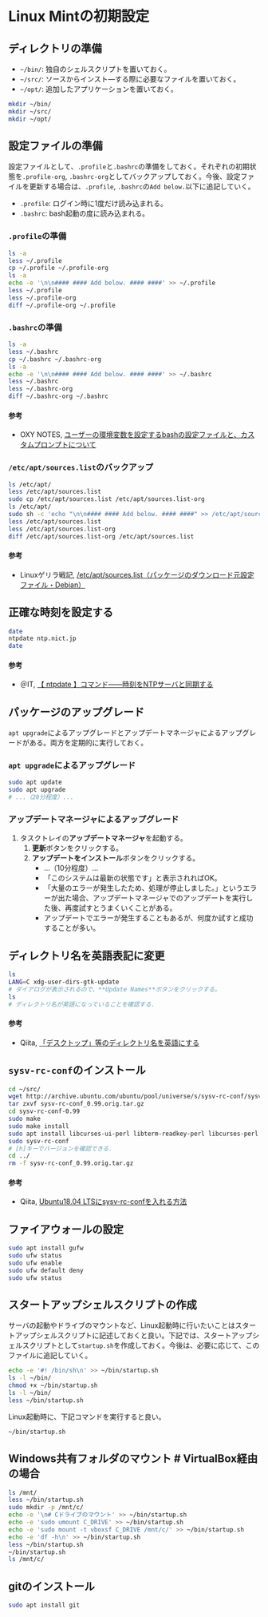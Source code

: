 # Linux Mintの初期設定

## ディレクトリの準備
- `~/bin/`: 独自のシェルスクリプトを置いておく。
- `~/src/`: ソースからインスト―する際に必要なファイルを置いておく。
- `~/opt/`: 追加したアプリケーションを置いておく。
```bash
mkdir ~/bin/
mkdir ~/src/
mkdir ~/opt/
```

## 設定ファイルの準備
設定ファイルとして、`.profile`と`.bashrc`の準備をしておく。それぞれの初期状態を`.profile-org`, `.bashrc-org`としてバックアップしておく。今後、設定ファイルを更新する場合は、`.profile`, `.bashrc`の`Add below.`以下に追記していく。
- `.profile`: ログイン時に1度だけ読み込まれる。
- `.bashrc`: bash起動の度に読み込まれる。

### `.profile`の準備
```bash
ls -a
less ~/.profile
cp ~/.profile ~/.profile-org
ls -a
echo -e '\n\n#### #### Add below. #### ####' >> ~/.profile
less ~/.profile
less ~/.profile-org
diff ~/.profile-org ~/.profile
```

### `.bashrc`の準備
```bash
ls -a
less ~/.bashrc
cp ~/.bashrc ~/.bashrc-org
ls -a
echo -e '\n\n#### #### Add below. #### ####' >> ~/.bashrc
less ~/.bashrc
less ~/.bashrc-org
diff ~/.bashrc-org ~/.bashrc
```

#### 参考
- OXY NOTES, [ユーザーの環境変数を設定するbashの設定ファイルと、カスタムプロンプトについて](https://oxynotes.com/?p=5418)

### `/etc/apt/sources.list`のバックアップ
```bash
ls /etc/apt/
less /etc/apt/sources.list
sudo cp /etc/apt/sources.list /etc/apt/sources.list-org
ls /etc/apt/
sudo sh -c 'echo "\n\n#### #### Add below. #### ####" >> /etc/apt/sources.list'
less /etc/apt/sources.list
less /etc/apt/sources.list-org
diff /etc/apt/sources.list-org /etc/apt/sources.list
```

#### 参考
- Linuxゲリラ戦記, [/etc/apt/sources.list（パッケージのダウンロード元設定ファイル・Debian）](https://www.garunimo.com/program/linux/_etc_apt_sources_list.php)

## 正確な時刻を設定する
```bash
date
ntpdate ntp.nict.jp
date
```

#### 参考
- ＠IT, [【 ntpdate 】コマンド――時刻をNTPサーバと同期する](https://www.atmarkit.co.jp/ait/articles/1906/21/news013.html)

## パッケージのアップグレード
`apt upgrade`によるアップグレードとアップデートマネージャによるアップグレードがある。両方を定期的に実行しておく。

### `apt upgrade`によるアップグレード
```bash
sudo apt update
sudo apt upgrade
# ...（20分程度）...
```

### アップデートマネージャによるアップグレード
1. タスクトレイの**アップデートマネージャ**を起動する。
   1. **更新**ボタンをクリックする。
   2. **アップデートをインストール**ボタンをクリックする。
      - ...（10分程度）...
      - 「このシステムは最新の状態です」と表示されればOK。
      - 「大量のエラーが発生したため、処理が停止しました。」というエラーが出た場合、アップデートマネージャでのアップデートを実行した後、再度試すとうまくいくことがある。
      - アップデートでエラーが発生することもあるが、何度か試すと成功することが多い。

## ディレクトリ名を英語表記に変更
```bash
ls
LANG=C xdg-user-dirs-gtk-update
# ダイアログが表示されるので、**Update Names**ボタンをクリックする。
ls
# ディレクトリ名が英語になっていることを確認する．
```

#### 参考
- Qiita, [「デスクトップ」等のディレクトリ名を英語にする](https://qiita.com/take5249/items/13ada73bbd01ee12a2c3)

## `sysv-rc-conf`のインストール
```bash
cd ~/src/
wget http://archive.ubuntu.com/ubuntu/pool/universe/s/sysv-rc-conf/sysv-rc-conf_0.99.orig.tar.gz
tar zxvf sysv-rc-conf_0.99.orig.tar.gz
cd sysv-rc-conf-0.99
sudo make
sudo make install
sudo apt install libcurses-ui-perl libterm-readkey-perl libcurses-perl
sudo sysv-rc-conf
# [h]キーでバージョンを確認できる．
cd ../
rm -f sysv-rc-conf_0.99.orig.tar.gz
```

#### 参考
- Qiita, [Ubuntu18.04 LTSにsysv-rc-confを入れる方法](https://gcga.jp/blog/2018/08/10/205/)

## ファイアウォールの設定
```bash
sudo apt install gufw
sudo ufw status
sudo ufw enable
sudo ufw default deny
sudo ufw status
```

## スタートアップシェルスクリプトの作成
サーバの起動やドライブのマウントなど、Linux起動時に行いたいことはスタートアップシェルスクリプトに記述しておくと良い。下記では、スタートアップシェルスクリプトとして`startup.sh`を作成しておく。今後は、必要に応じて、このファイルに追記していく。
```bash
echo -e '#! /bin/sh\n' >> ~/bin/startup.sh
ls -l ~/bin/
chmod +x ~/bin/startup.sh
ls -l ~/bin/
less ~/bin/startup.sh
```
Linux起動時に、下記コマンドを実行すると良い。
```bash
~/bin/startup.sh
```

## Windows共有フォルダのマウント # VirtualBox経由の場合
```bash
ls /mnt/
less ~/bin/startup.sh
sudo mkdir -p /mnt/c/
echo -e '\n# Cドライブのマウント' >> ~/bin/startup.sh
echo -e 'sudo umount C_DRIVE' >> ~/bin/startup.sh
echo -e 'sudo mount -t vboxsf C_DRIVE /mnt/c/' >> ~/bin/startup.sh
echo -e 'df -h\n' >> ~/bin/startup.sh
less ~/bin/startup.sh
~/bin/startup.sh
ls /mnt/c/
```

## gitのインストール
```bash
sudo apt install git
```

